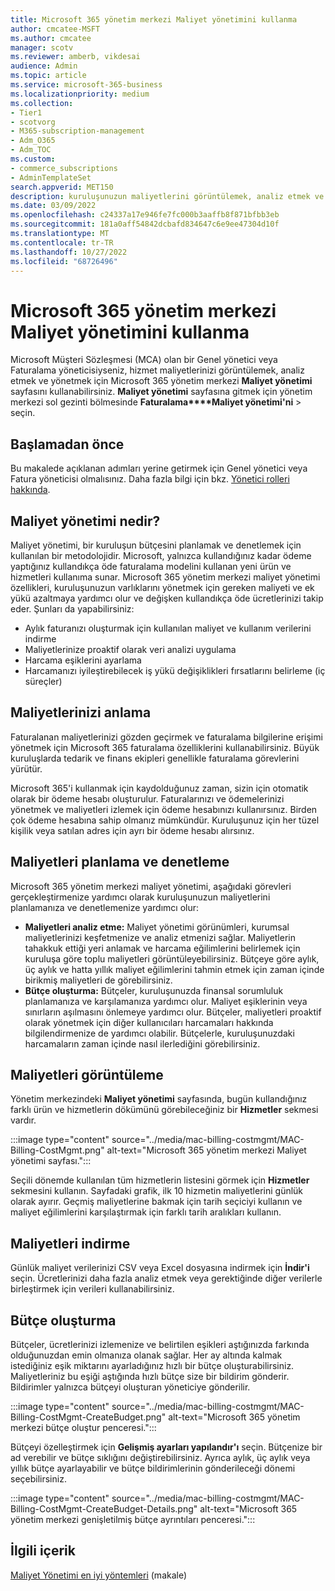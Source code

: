 ```yaml
---
title: Microsoft 365 yönetim merkezi Maliyet yönetimini kullanma
author: cmcatee-MSFT
ms.author: cmcatee
manager: scotv
ms.reviewer: amberb, vikdesai
audience: Admin
ms.topic: article
ms.service: microsoft-365-business
ms.localizationpriority: medium
ms.collection:
- Tier1
- scotvorg
- M365-subscription-management
- Adm_O365
- Adm_TOC
ms.custom:
- commerce_subscriptions
- AdminTemplateSet
search.appverid: MET150
description: kuruluşunuzun maliyetlerini görüntülemek, analiz etmek ve yönetmek için Microsoft 365 yönetim merkezi maliyet yönetimi özelliğini kullanmayı öğrenin.
ms.date: 03/09/2022
ms.openlocfilehash: c24337a17e946fe7fc000b3aaffb8f871bfbb3eb
ms.sourcegitcommit: 181a0aff54842dcbafd834647c6e9ee47304d10f
ms.translationtype: MT
ms.contentlocale: tr-TR
ms.lasthandoff: 10/27/2022
ms.locfileid: "68726496"
---
```

# <a name="use-cost-management-in-the-microsoft-365-admin-center"></a>Microsoft 365 yönetim merkezi Maliyet yönetimini kullanma

Microsoft Müşteri Sözleşmesi (MCA) olan bir Genel yönetici veya Faturalama yöneticisiyseniz, hizmet maliyetlerinizi görüntülemek, analiz etmek ve yönetmek için Microsoft 365 yönetim merkezi **Maliyet yönetimi** sayfasını kullanabilirsiniz. **Maliyet yönetimi** sayfasına gitmek için yönetim merkezi sol gezinti bölmesinde **Faturalama****Maliyet yönetimi'ni** >  seçin.

## <a name="before-you-begin"></a>Başlamadan önce

Bu makalede açıklanan adımları yerine getirmek için Genel yönetici veya Fatura yöneticisi olmalısınız. Daha fazla bilgi için bkz. [Yönetici rolleri hakkında](../admin/add-users/about-admin-roles.md).

## <a name="what-is-cost-management"></a>Maliyet yönetimi nedir?

Maliyet yönetimi, bir kuruluşun bütçesini planlamak ve denetlemek için kullanılan bir metodolojidir. Microsoft, yalnızca kullandığınız kadar ödeme yaptığınız kullandıkça öde faturalama modelini kullanan yeni ürün ve hizmetleri kullanıma sunar. Microsoft 365 yönetim merkezi maliyet yönetimi özellikleri, kuruluşunuzun varlıklarını yönetmek için gereken maliyeti ve ek yükü azaltmaya yardımcı olur ve değişken kullandıkça öde ücretlerinizi takip eder. Şunları da yapabilirsiniz:

- Aylık faturanızı oluşturmak için kullanılan maliyet ve kullanım verilerini indirme
- Maliyetlerinize proaktif olarak veri analizi uygulama
- Harcama eşiklerini ayarlama
- Harcamanızı iyileştirebilecek iş yükü değişiklikleri fırsatlarını belirleme (iç süreçler)

## <a name="understand-your-costs"></a>Maliyetlerinizi anlama

Faturalanan maliyetlerinizi gözden geçirmek ve faturalama bilgilerine erişimi yönetmek için Microsoft 365 faturalama özelliklerini kullanabilirsiniz. Büyük kuruluşlarda tedarik ve finans ekipleri genellikle faturalama görevlerini yürütür.

Microsoft 365'i kullanmak için kaydolduğunuz zaman, sizin için otomatik olarak bir ödeme hesabı oluşturulur. Faturalarınızı ve ödemelerinizi yönetmek ve maliyetleri izlemek için ödeme hesabınızı kullanırsınız. Birden çok ödeme hesabına sahip olmanız mümkündür. Kuruluşunuz için her tüzel kişilik veya satılan adres için ayrı bir ödeme hesabı alırsınız.

## <a name="plan-and-control-costs"></a>Maliyetleri planlama ve denetleme

Microsoft 365 yönetim merkezi maliyet yönetimi, aşağıdaki görevleri gerçekleştirmenize yardımcı olarak kuruluşunuzun maliyetlerini planlamanıza ve denetlemenize yardımcı olur:

- **Maliyetleri analiz etme:** Maliyet yönetimi görünümleri, kurumsal maliyetlerinizi keşfetmenize ve analiz etmenizi sağlar. Maliyetlerin tahakkuk ettiği yeri anlamak ve harcama eğilimlerini belirlemek için kuruluşa göre toplu maliyetleri görüntüleyebilirsiniz. Bütçeye göre aylık, üç aylık ve hatta yıllık maliyet eğilimlerini tahmin etmek için zaman içinde birikmiş maliyetleri de görebilirsiniz.
- **Bütçe oluşturma:** Bütçeler, kuruluşunuzda finansal sorumluluk planlamanıza ve karşılamanıza yardımcı olur. Maliyet eşiklerinin veya sınırların aşılmasını önlemeye yardımcı olur. Bütçeler, maliyetleri proaktif olarak yönetmek için diğer kullanıcıları harcamaları hakkında bilgilendirmenize de yardımcı olabilir. Bütçelerle, kuruluşunuzdaki harcamaların zaman içinde nasıl ilerlediğini görebilirsiniz.

## <a name="view-costs"></a>Maliyetleri görüntüleme

Yönetim merkezindeki **Maliyet yönetimi** sayfasında, bugün kullandığınız farklı ürün ve hizmetlerin dökümünü görebileceğiniz bir **Hizmetler** sekmesi vardır.

:::image type="content" source="../media/mac-billing-costmgmt/MAC-Billing-CostMgmt.png" alt-text="Microsoft 365 yönetim merkezi Maliyet yönetimi sayfası.":::

Seçili dönemde kullanılan tüm hizmetlerin listesini görmek için **Hizmetler** sekmesini kullanın. Sayfadaki grafik, ilk 10 hizmetin maliyetlerini günlük olarak ayırır. Geçmiş maliyetlerine bakmak için tarih seçiciyi kullanın ve maliyet eğilimlerini karşılaştırmak için farklı tarih aralıkları kullanın.

## <a name="download-costs"></a>Maliyetleri indirme

Günlük maliyet verilerinizi CSV veya Excel dosyasına indirmek için **İndir'i** seçin. Ücretlerinizi daha fazla analiz etmek veya gerektiğinde diğer verilerle birleştirmek için verileri kullanabilirsiniz.

## <a name="create-budgets"></a>Bütçe oluşturma

Bütçeler, ücretlerinizi izlemenize ve belirtilen eşikleri aştığınızda farkında olduğunuzdan emin olmanıza olanak sağlar. Her ay altında kalmak istediğiniz eşik miktarını ayarladığınız hızlı bir bütçe oluşturabilirsiniz. Maliyetleriniz bu eşiği aştığında hızlı bütçe size bir bildirim gönderir. Bildirimler yalnızca bütçeyi oluşturan yöneticiye gönderilir.

:::image type="content" source="../media/mac-billing-costmgmt/MAC-Billing-CostMgmt-CreateBudget.png" alt-text="Microsoft 365 yönetim merkezi bütçe oluştur penceresi.":::

Bütçeyi özelleştirmek için **Gelişmiş ayarları yapılandır'ı** seçin. Bütçenize bir ad verebilir ve bütçe sıklığını değiştirebilirsiniz. Ayrıca aylık, üç aylık veya yıllık bütçe ayarlayabilir ve bütçe bildirimlerinin gönderileceği dönemi seçebilirsiniz.

:::image type="content" source="../media/mac-billing-costmgmt/MAC-Billing-CostMgmt-CreateBudget-Details.png" alt-text="Microsoft 365 yönetim merkezi genişletilmiş bütçe ayrıntıları penceresi.":::

## <a name="related-content"></a>İlgili içerik

[Maliyet Yönetimi en iyi yöntemleri](/azure/cost-management-billing/costs/cost-mgt-best-practices) (makale)
